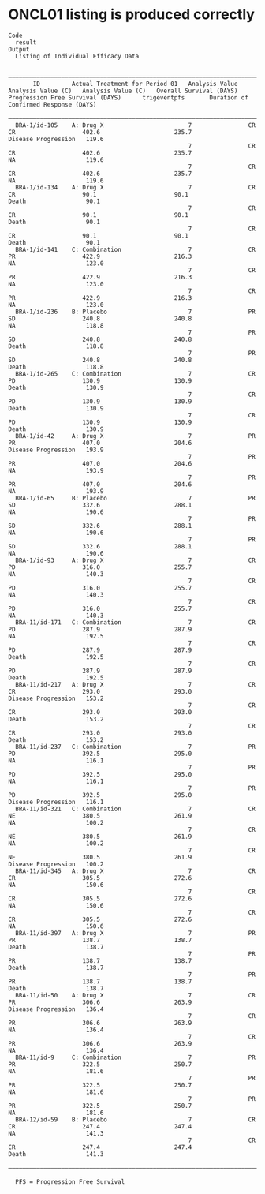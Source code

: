 # ONCL01 listing is produced correctly

    Code
      result
    Output
      Listing of Individual Efficacy Data
      
      ————————————————————————————————————————————————————————————————————————————————————————————————————————————————————————————————————————————————————————————————————————————————————————————————————————————————————————————————————
           ID         Actual Treatment for Period 01   Analysis Value   Analysis Value (C)   Analysis Value (C)   Overall Survival (DAYS)   Progression Free Survival (DAYS)      trigeventpfs       Duration of Confirmed Response (DAYS)
      ————————————————————————————————————————————————————————————————————————————————————————————————————————————————————————————————————————————————————————————————————————————————————————————————————————————————————————————————————
      BRA-1/id-105    A: Drug X                        7                CR                   CR                   402.6                     235.7                              Disease Progression   119.6                                
                                                       7                CR                   CR                   402.6                     235.7                              NA                    119.6                                
                                                       7                CR                   CR                   402.6                     235.7                              NA                    119.6                                
      BRA-1/id-134    A: Drug X                        7                CR                   CR                   90.1                      90.1                               Death                 90.1                                 
                                                       7                CR                   CR                   90.1                      90.1                               Death                 90.1                                 
                                                       7                CR                   CR                   90.1                      90.1                               Death                 90.1                                 
      BRA-1/id-141    C: Combination                   7                CR                   PR                   422.9                     216.3                              NA                    123.0                                
                                                       7                CR                   PR                   422.9                     216.3                              NA                    123.0                                
                                                       7                CR                   PR                   422.9                     216.3                              NA                    123.0                                
      BRA-1/id-236    B: Placebo                       7                PR                   SD                   240.8                     240.8                              NA                    118.8                                
                                                       7                PR                   SD                   240.8                     240.8                              Death                 118.8                                
                                                       7                PR                   SD                   240.8                     240.8                              Death                 118.8                                
      BRA-1/id-265    C: Combination                   7                CR                   PD                   130.9                     130.9                              Death                 130.9                                
                                                       7                CR                   PD                   130.9                     130.9                              Death                 130.9                                
                                                       7                CR                   PD                   130.9                     130.9                              Death                 130.9                                
      BRA-1/id-42     A: Drug X                        7                PR                   PR                   407.0                     204.6                              Disease Progression   193.9                                
                                                       7                PR                   PR                   407.0                     204.6                              NA                    193.9                                
                                                       7                PR                   PR                   407.0                     204.6                              NA                    193.9                                
      BRA-1/id-65     B: Placebo                       7                PR                   SD                   332.6                     288.1                              NA                    190.6                                
                                                       7                PR                   SD                   332.6                     288.1                              NA                    190.6                                
                                                       7                PR                   SD                   332.6                     288.1                              NA                    190.6                                
      BRA-1/id-93     A: Drug X                        7                CR                   PD                   316.0                     255.7                              NA                    140.3                                
                                                       7                CR                   PD                   316.0                     255.7                              NA                    140.3                                
                                                       7                CR                   PD                   316.0                     255.7                              NA                    140.3                                
      BRA-11/id-171   C: Combination                   7                CR                   PD                   287.9                     287.9                              NA                    192.5                                
                                                       7                CR                   PD                   287.9                     287.9                              Death                 192.5                                
                                                       7                CR                   PD                   287.9                     287.9                              Death                 192.5                                
      BRA-11/id-217   A: Drug X                        7                CR                   CR                   293.0                     293.0                              Disease Progression   153.2                                
                                                       7                CR                   CR                   293.0                     293.0                              Death                 153.2                                
                                                       7                CR                   CR                   293.0                     293.0                              Death                 153.2                                
      BRA-11/id-237   C: Combination                   7                PR                   PD                   392.5                     295.0                              NA                    116.1                                
                                                       7                PR                   PD                   392.5                     295.0                              NA                    116.1                                
                                                       7                PR                   PD                   392.5                     295.0                              Disease Progression   116.1                                
      BRA-11/id-321   C: Combination                   7                CR                   NE                   380.5                     261.9                              NA                    100.2                                
                                                       7                CR                   NE                   380.5                     261.9                              NA                    100.2                                
                                                       7                CR                   NE                   380.5                     261.9                              Disease Progression   100.2                                
      BRA-11/id-345   A: Drug X                        7                CR                   CR                   305.5                     272.6                              NA                    150.6                                
                                                       7                CR                   CR                   305.5                     272.6                              NA                    150.6                                
                                                       7                CR                   CR                   305.5                     272.6                              NA                    150.6                                
      BRA-11/id-397   A: Drug X                        7                PR                   PR                   138.7                     138.7                              Death                 138.7                                
                                                       7                PR                   PR                   138.7                     138.7                              Death                 138.7                                
                                                       7                PR                   PR                   138.7                     138.7                              Death                 138.7                                
      BRA-11/id-50    A: Drug X                        7                CR                   PR                   306.6                     263.9                              Disease Progression   136.4                                
                                                       7                CR                   PR                   306.6                     263.9                              NA                    136.4                                
                                                       7                CR                   PR                   306.6                     263.9                              NA                    136.4                                
      BRA-11/id-9     C: Combination                   7                PR                   PR                   322.5                     250.7                              NA                    181.6                                
                                                       7                PR                   PR                   322.5                     250.7                              NA                    181.6                                
                                                       7                PR                   PR                   322.5                     250.7                              NA                    181.6                                
      BRA-12/id-59    B: Placebo                       7                CR                   CR                   247.4                     247.4                              NA                    141.3                                
                                                       7                CR                   CR                   247.4                     247.4                              Death                 141.3                                
      ————————————————————————————————————————————————————————————————————————————————————————————————————————————————————————————————————————————————————————————————————————————————————————————————————————————————————————————————————
      
      PFS = Progression Free Survival

